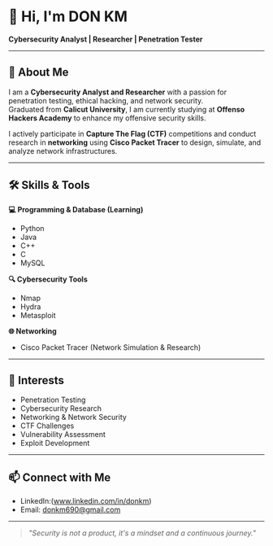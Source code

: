 # 👋 Hi, I'm DON KM  

**Cybersecurity Analyst | Researcher | Penetration Tester**

---

## 🚀 About Me  
I am a **Cybersecurity Analyst and Researcher** with a passion for penetration testing, ethical hacking, and network security.  
Graduated from **Calicut University**, I am currently studying at **Offenso Hackers Academy** to enhance my offensive security skills.  

I actively participate in **Capture The Flag (CTF)** competitions and conduct research in **networking** using **Cisco Packet Tracer** to design, simulate, and analyze network infrastructures.

---

## 🛠 Skills & Tools  

**💻 Programming & Database (Learning)**  
- Python  
- Java  
- C++  
- C  
- MySQL  

**🔍 Cybersecurity Tools**  
- Nmap  
- Hydra  
- Metasploit  

**🌐 Networking**  
- Cisco Packet Tracer (Network Simulation & Research)  

---

## 🎯 Interests  
- Penetration Testing  
- Cybersecurity Research  
- Networking & Network Security  
- CTF Challenges  
- Vulnerability Assessment  
- Exploit Development  

---

## 📫 Connect with Me  
- LinkedIn:(www.linkedin.com/in/donkm)
- Email: donkm690@gmail.com

---

> _"Security is not a product, it's a mindset and a continuous journey."_

